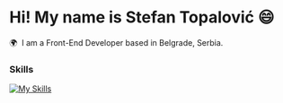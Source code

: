 # Hi! My name is Stefan Topalović 😄

🌍  I am a Front-End Developer based in Belgrade, Serbia.
<br/>

### Skills

[![My Skills](https://skillicons.dev/icons?i=html,css,js,react,git)](https://skillicons.dev)

